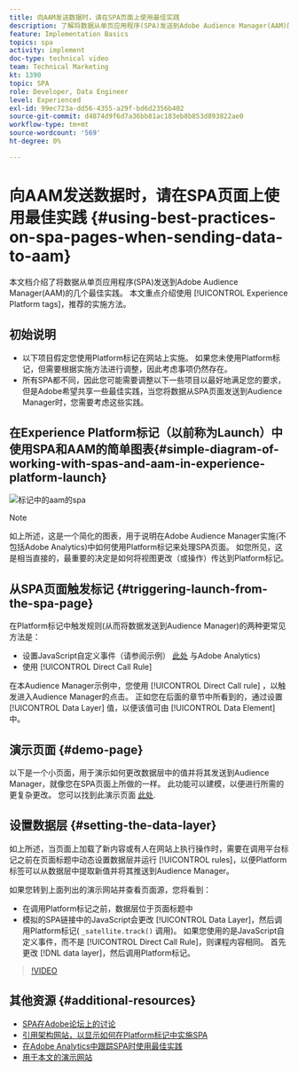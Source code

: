 ```yaml
---
title: 向AAM发送数据时，请在SPA页面上使用最佳实践
description: 了解将数据从单页应用程序(SPA)发送到Adobe Audience Manager(AAM)的最佳实践。 本文重点介绍如何使用Experience Platform标记，推荐的实施方法。
feature: Implementation Basics
topics: spa
activity: implement
doc-type: technical video
team: Technical Marketing
kt: 1390
topic: SPA
role: Developer, Data Engineer
level: Experienced
exl-id: 99ec723a-dd56-4355-a29f-bd6d2356b402
source-git-commit: d4874d9f6d7a36bb81ac183eb8b853d893822ae0
workflow-type: tm+mt
source-wordcount: '569'
ht-degree: 0%

---
```


# 向AAM发送数据时，请在SPA页面上使用最佳实践 {#using-best-practices-on-spa-pages-when-sending-data-to-aam}

本文档介绍了将数据从单页应用程序(SPA)发送到Adobe Audience Manager(AAM)的几个最佳实践。 本文重点介绍使用 [!UICONTROL Experience Platform tags]，推荐的实施方法。

## 初始说明

* 以下项目假定您使用Platform标记在网站上实施。 如果您未使用Platform标记，但需要根据实施方法进行调整，因此考虑事项仍然存在。
* 所有SPA都不同，因此您可能需要调整以下一些项目以最好地满足您的要求，但是Adobe希望共享一些最佳实践，当您将数据从SPA页面发送到Audience Manager时，您需要考虑这些实践。

## 在Experience Platform标记（以前称为Launch）中使用SPA和AAM的简单图表{#simple-diagram-of-working-with-spas-and-aam-in-experience-platform-launch}

![标记中的aam的spa](assets/spa_for_aam_in_launch.png)

>[!NOTE]
>如上所述，这是一个简化的图表，用于说明在Adobe Audience Manager实施(不包括Adobe Analytics)中如何使用Platform标记来处理SPA页面。 如您所见，这是相当直接的，最重要的决定是如何将视图更改（或操作）传达到Platform标记。

## 从SPA页面触发标记 {#triggering-launch-from-the-spa-page}

在Platform标记中触发规则(从而将数据发送到Audience Manager)的两种更常见方法是：

* 设置JavaScript自定义事件（请参阅示例） [此处](https://helpx.adobe.com/analytics/kt/using/spa-analytics-best-practices-feature-video-use.html) 与Adobe Analytics)
* 使用 [!UICONTROL Direct Call Rule]

在本Audience Manager示例中，您使用 [!UICONTROL Direct Call rule] ，以触发进入Audience Manager的点击。 正如您在后面的章节中所看到的，通过设置 [!UICONTROL Data Layer] 值，以便该值可由 [!UICONTROL Data Element] 中。

## 演示页面 {#demo-page}

以下是一个小页面，用于演示如何更改数据层中的值并将其发送到Audience Manager，就像您在SPA页面上所做的一样。 此功能可以建模，以便进行所需的更复杂更改。 您可以找到此演示页面 [此处](https://aam.enablementadobe.com/SPA-Launch.html).

## 设置数据层 {#setting-the-data-layer}

如上所述，当页面上加载了新内容或有人在网站上执行操作时，需要在调用平台标记之前在页面标题中动态设置数据层并运行 [!UICONTROL rules]，以便Platform标签可以从数据层中提取新值并将其推送到Audience Manager。

如果您转到上面列出的演示网站并查看页面源，您将看到：

* 在调用Platform标记之前，数据层位于页面标题中
* 模拟的SPA链接中的JavaScript会更改 [!UICONTROL Data Layer]，然后调用Platform标记( `_satellite.track()` 调用)。 如果您使用的是JavaScript自定义事件，而不是 [!UICONTROL Direct Call Rule]，则课程内容相同。 首先更改 [!DNL data layer]，然后调用Platform标记。

>[!VIDEO](https://video.tv.adobe.com/v/23322/?quality=12)

## 其他资源 {#additional-resources}

* [SPA在Adobe论坛上的讨论](https://forums.adobe.com/thread/2451022)
* [引用架构网站，以显示如何在Platform标记中实施SPA](https://helpx.adobe.com/experience-manager/kt/integration/using/launch-reference-architecture-SPA-tutorial-implement.html)
* [在Adobe Analytics中跟踪SPA时使用最佳实践](https://helpx.adobe.com/analytics/kt/using/spa-analytics-best-practices-feature-video-use.html)
* [用于本文的演示网站](https://aam.enablementadobe.com/SPA-Launch.html)
